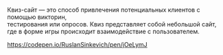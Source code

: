 Квиз-сайт — это способ привлечения потенциальных клиентов с помощью викторин,   
тестирования или опросов. Квиз представляет собой небольшой сайт,   
где в форме игры происходит взаимодействие с пользователем.

https://codepen.io/RuslanSinkevich/pen/jOeLymJ
